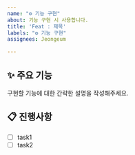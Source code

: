 ```yaml
---
name: "⚙️ 기능 구현"
about: 기능 구현 시 사용합니다.
title: 'Feat : 제목'
labels: "⚙️ 기능 구현"
assignees: Jeongeum

---
```


## ✨ 주요 기능
구현할 기능에 대한 간략한 설명을 작성해주세요.

## 📋 진행사항
- [ ] task1
- [ ] task2
